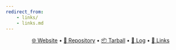 ```yaml
---
redirect_from:
    - links/
    - links.md
---
```


<div style="text-align: center">

<p><a href="https://hanstm.github.io/os222/">🌐 Website</a> • <a href="https://github.com/HansTM/os222/">📁 Repository</a> • <a href="SandBox/HansTM.tar.xz">📦 Tarball</a> • <a href="TXT/mylog.txt">📜 Log</a> • <a href="links.md">🔗 Links</a></p>

</div>